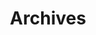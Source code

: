 ---
title: Archives
layout: 'archives'
slug: 'archives'
menu:
    main:
        name: Archives
        weight: 3
        params:
            icon: archives
---